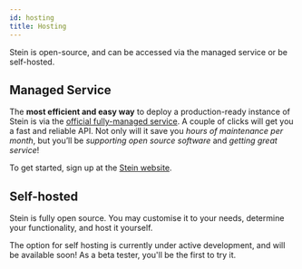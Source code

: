 ```yaml
---
id: hosting
title: Hosting
---
```


Stein is open-source, and can be accessed via the managed service or be self-hosted.

## Managed Service

The **most efficient and easy way** to deploy a production-ready instance of Stein is via the [official fully-managed service](https://steinhq.com). A couple of clicks will get you a fast and reliable API. Not only will it save you _hours of maintenance per month_, but you’ll be _supporting open source software_ and _getting great service_!

To get started, sign up at the [Stein website](https://steinhq.com).

## Self-hosted

Stein is fully open source. You may customise it to your needs, determine your functionality, and host it yourself.

The option for self hosting is currently under active development, and will be available soon! As a beta tester, you'll be the first to try it.
